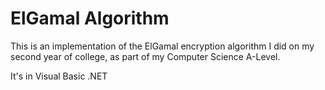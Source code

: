 # ElGamal Algorithm

This is an implementation of the ElGamal encryption algorithm I did on my second year of college, as part of my Computer Science A-Level.

It's in Visual Basic .NET
